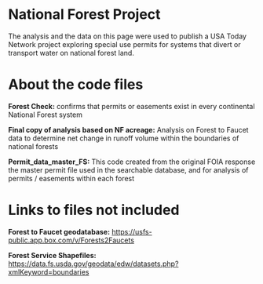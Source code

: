 # National Forest Project

The analysis and the data on this page were used to publish a USA Today Network project exploring special use permits for systems that divert or transport water on national forest land. 

# About the code files

<b>Forest Check:</b> confirms that permits or easements exist in every continental National Forest system

<b>Final copy of analysis based on NF acreage:</b> Analysis on Forest to Faucet data to determine net change in runoff volume within the boundaries of national forests

<b>Permit_data_master_FS:</b> This code created from the original FOIA response the master permit file used in the searchable database, and for analysis of permits / easements within each forest


# Links to files not included 
<b>Forest to Faucet geodatabase:</b> https://usfs-public.app.box.com/v/Forests2Faucets

<b>Forest Service Shapefiles:</b> https://data.fs.usda.gov/geodata/edw/datasets.php?xmlKeyword=boundaries
